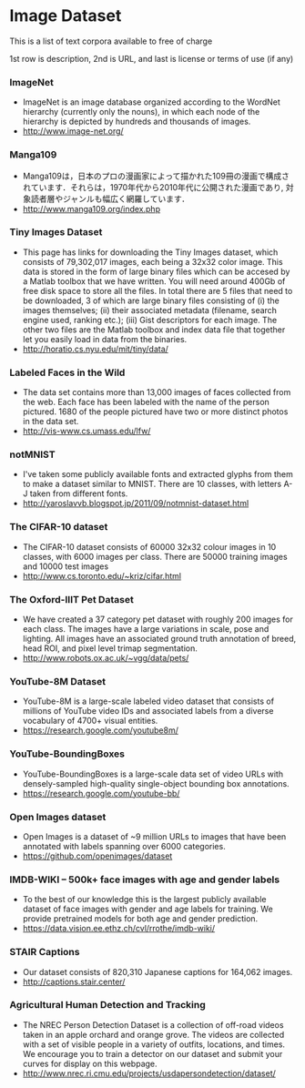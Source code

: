# Image Dataset

This is a list of text corpora available to free of charge

1st row is description, 2nd is URL, and last is license or terms of use (if any)

### ImageNet
- ImageNet is an image database organized according to the WordNet hierarchy (currently only the nouns), in which each node of the hierarchy is depicted by hundreds and thousands of images.
- http://www.image-net.org/

### Manga109
- Manga109は，日本のプロの漫画家によって描かれた109冊の漫画で構成されています．それらは，1970年代から2010年代に公開された漫画であり, 対象読者層やジャンルも幅広く網羅しています．
- http://www.manga109.org/index.php

### Tiny Images Dataset
- This page has links for downloading the Tiny Images dataset, which consists of 79,302,017 images, each being a 32x32 color image. This data is stored in the form of large binary files which can be accesed by a Matlab toolbox that we have written. You will need around 400Gb of free disk space to store all the files. In total there are 5 files that need to be downloaded, 3 of which are large binary files consisting of (i) the images themselves; (ii) their associated metadata (filename, search engine used, ranking etc.); (iii) Gist descriptors for each image. The other two files are the Matlab toolbox and index data file that together let you easily load in data from the binaries. 
- http://horatio.cs.nyu.edu/mit/tiny/data/

### Labeled Faces in the Wild
- The data set contains more than 13,000 images of faces collected from the web. Each face has been labeled with the name of the person pictured. 1680 of the people pictured have two or more distinct photos in the data set.
- http://vis-www.cs.umass.edu/lfw/

### notMNIST
- I've taken some publicly available fonts and extracted glyphs from them to make a dataset similar to MNIST. There are 10 classes, with letters A-J taken from different fonts.
- http://yaroslavvb.blogspot.jp/2011/09/notmnist-dataset.html

### The CIFAR-10 dataset
- The CIFAR-10 dataset consists of 60000 32x32 colour images in 10 classes, with 6000 images per class. There are 50000 training images and 10000 test images
- http://www.cs.toronto.edu/~kriz/cifar.html

### The Oxford-IIIT Pet Dataset
- We have created a 37 category pet dataset with roughly 200 images for each class. The images have a large variations in scale, pose and lighting. All images have an associated ground truth annotation of breed, head ROI, and pixel level trimap segmentation.
- http://www.robots.ox.ac.uk/~vgg/data/pets/

### YouTube-8M Dataset
- YouTube-8M is a large-scale labeled video dataset that consists of millions of YouTube video IDs and associated labels from a diverse vocabulary of 4700+ visual entities.
- https://research.google.com/youtube8m/

### YouTube-BoundingBoxes
- YouTube-BoundingBoxes is a large-scale data set of video URLs with densely-sampled high-quality single-object bounding box annotations.
- https://research.google.com/youtube-bb/

### Open Images dataset
- Open Images is a dataset of ~9 million URLs to images that have been annotated with labels spanning over 6000 categories.
- https://github.com/openimages/dataset

### IMDB-WIKI – 500k+ face images with age and gender labels
- To the best of our knowledge this is the largest publicly available dataset of face images with gender and age labels for training. We provide pretrained models for both age and gender prediction.
- https://data.vision.ee.ethz.ch/cvl/rrothe/imdb-wiki/

### STAIR Captions
- Our dataset consists of 820,310 Japanese captions for 164,062 images.
- http://captions.stair.center/

### Agricultural Human Detection and Tracking
- The NREC Person Detection Dataset is a collection of off-road videos taken in an apple orchard and orange grove. The videos are collected with a set of visible people in a variety of outfits, locations, and times. We encourage you to train a detector on our dataset and submit your curves for display on this webpage.
- http://www.nrec.ri.cmu.edu/projects/usdapersondetection/dataset/
